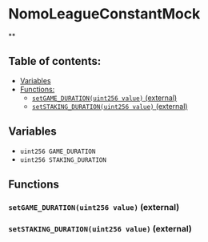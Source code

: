 # NomoLeagueConstantMock
**


## Table of contents:
- [Variables](#variables)
- [Functions:](#functions)
  - [`setGAME_DURATION(uint256 value)` (external) ](#nomoleagueconstantmock-setgame_duration-uint256-)
  - [`setSTAKING_DURATION(uint256 value)` (external) ](#nomoleagueconstantmock-setstaking_duration-uint256-)

## Variables <a name="variables"></a>
- `uint256 GAME_DURATION`
- `uint256 STAKING_DURATION`

## Functions <a name="functions"></a>

### `setGAME_DURATION(uint256 value)` (external) <a name="nomoleagueconstantmock-setgame_duration-uint256-"></a>


### `setSTAKING_DURATION(uint256 value)` (external) <a name="nomoleagueconstantmock-setstaking_duration-uint256-"></a>


